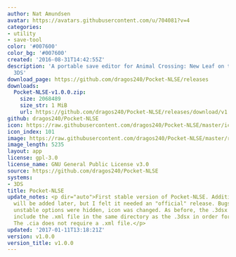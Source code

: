 ```yaml
---
author: Nat Amundsen
avatar: https://avatars.githubusercontent.com/u/704081?v=4
categories:
- utility
- save-tool
color: '#007600'
color_bg: '#007600'
created: '2016-08-31T14:42:55Z'
description: 'A portable save editor for Animal Crossing: New Leaf on the Nintendo
  3DS'
download_page: https://github.com/dragos240/Pocket-NLSE/releases
downloads:
  Pocket-NLSE-v1.0.0.zip:
    size: 2068489
    size_str: 1 MiB
    url: https://github.com/dragos240/Pocket-NLSE/releases/download/v1.0.0/Pocket-NLSE-v1.0.0.zip
github: dragos240/Pocket-NLSE
icon: https://raw.githubusercontent.com/dragos240/Pocket-NLSE/master/icon.png
icon_index: 101
image: https://raw.githubusercontent.com/dragos240/Pocket-NLSE/master/res/banner%20icon.png
image_length: 5235
layout: app
license: gpl-3.0
license_name: GNU General Public License v3.0
source: https://github.com/dragos240/Pocket-NLSE
systems:
- 3DS
title: Pocket-NLSE
update_notes: <p dir="auto">First stable version of Pocket-NLSE. Additional features
  will be added later, but I felt it needed an "official" release. Bugs were fixed,
  unstable options were hidden, icon was changed. As before, the .3dsx requires you
  include the .xml file in the same directory as the .3dsx in order for it to work.
  The .cia does not require a .xml file.</p>
updated: '2017-01-11T13:18:21Z'
version: v1.0.0
version_title: v1.0.0
---
```

